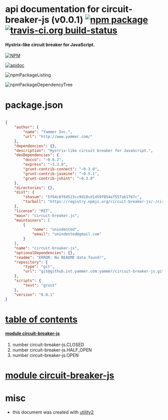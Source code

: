 # api documentation for  circuit-breaker-js (v0.0.1)  [![npm package](https://img.shields.io/npm/v/npmdoc-circuit-breaker-js.svg?style=flat-square)](https://www.npmjs.org/package/npmdoc-circuit-breaker-js) [![travis-ci.org build-status](https://api.travis-ci.org/npmdoc/node-npmdoc-circuit-breaker-js.svg)](https://travis-ci.org/npmdoc/node-npmdoc-circuit-breaker-js)
#### Hystrix-like circuit breaker for JavaScript.

[![NPM](https://nodei.co/npm/circuit-breaker-js.png?downloads=true)](https://www.npmjs.com/package/circuit-breaker-js)

[![apidoc](https://npmdoc.github.io/node-npmdoc-circuit-breaker-js/build/screenCapture.buildNpmdoc.browser._2Fhome_2Ftravis_2Fbuild_2Fnpmdoc_2Fnode-npmdoc-circuit-breaker-js_2Ftmp_2Fbuild_2Fapidoc.html.png)](https://npmdoc.github.io/node-npmdoc-circuit-breaker-js/build/apidoc.html)

![npmPackageListing](https://npmdoc.github.io/node-npmdoc-circuit-breaker-js/build/screenCapture.npmPackageListing.svg)

![npmPackageDependencyTree](https://npmdoc.github.io/node-npmdoc-circuit-breaker-js/build/screenCapture.npmPackageDependencyTree.svg)



# package.json

```json

{
    "author": {
        "name": "Yammer Inc.",
        "url": "http://www.yammer.com/"
    },
    "dependencies": {},
    "description": "Hystrix-like circuit breaker for JavaScript.",
    "devDependencies": {
        "docco": "~0.6.2",
        "express": "~3.3.8",
        "grunt-contrib-connect": "~0.3.0",
        "grunt-contrib-jasmine": "~0.5.1",
        "grunt-contrib-jshint": "~0.3.0"
    },
    "directories": {},
    "dist": {
        "shasum": "5f64c8f64523cc9d18cd1459f054ef557ab1767c",
        "tarball": "https://registry.npmjs.org/circuit-breaker-js/-/circuit-breaker-js-0.0.1.tgz"
    },
    "license": "MIT",
    "main": "circuit-breaker.js",
    "maintainers": [
        {
            "name": "unindented",
            "email": "unindented@gmail.com"
        }
    ],
    "name": "circuit-breaker-js",
    "optionalDependencies": {},
    "readme": "ERROR: No README data found!",
    "repository": {
        "type": "git",
        "url": "git@github.int.yammer.com:yammer/circuit-breaker-js.git"
    },
    "scripts": {
        "test": "grunt"
    },
    "version": "0.0.1"
}
```



# <a name="apidoc.tableOfContents"></a>[table of contents](#apidoc.tableOfContents)

#### [module circuit-breaker-js](#apidoc.module.circuit-breaker-js)
1.  number <span class="apidocSignatureSpan">circuit-breaker-js.</span>CLOSED
1.  number <span class="apidocSignatureSpan">circuit-breaker-js.</span>HALF_OPEN
1.  number <span class="apidocSignatureSpan">circuit-breaker-js.</span>OPEN



# <a name="apidoc.module.circuit-breaker-js"></a>[module circuit-breaker-js](#apidoc.module.circuit-breaker-js)



# misc
- this document was created with [utility2](https://github.com/kaizhu256/node-utility2)
